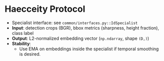 # Haecceity Protocol

- Specialist interface: see `common/interfaces.py::IdSpecialist`
- **Input**: detection crops (BGR), bbox metrics (sharpness, height fraction), class label
- **Output**: L2-normalized embedding vector (`np.ndarray`, shape `(D,)`)
- **Stability**:
  - Use EMA on embeddings inside the specialist if temporal smoothing is desired.
